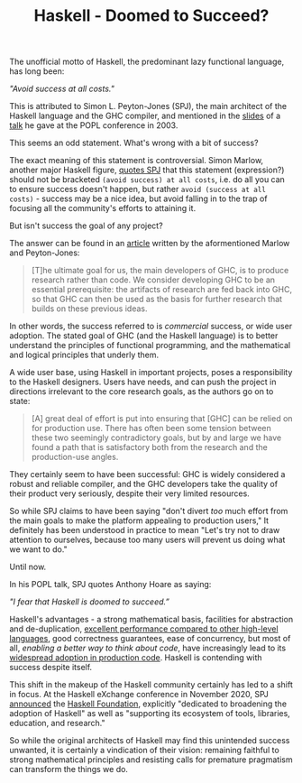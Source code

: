 ﻿---
title: Haskell - Doomed to Succeed?
---
The unofficial motto of Haskell, the predominant lazy functional language, has long been:

*"Avoid success at all costs."*

This is attributed to Simon L. Peyton-Jones (SPJ), the main architect of the Haskell language and the GHC compiler, and mentioned in the [slides](https://www.microsoft.com/en-us/research/wp-content/uploads/2016/07/HaskellRetrospective.ppt) of a [talk](https://www.microsoft.com/en-us/research/publication/wearing-hair-shirt-retrospective-haskell-2003/) he gave at the POPL conference in 2003.

This seems an odd statement. What's wrong with a bit of success?

The exact meaning of this statement is controversial. Simon Marlow, another major Haskell figure, [quotes SPJ](https://twitter.com/simonmar/status/246335257677271040) that this statement (expression?) should not be bracketed `(avoid success) at all costs`, i.e. do all you can to ensure success doesn't happen, but rather `avoid (success at all costs)` - success may be a nice idea, but avoid falling in to the trap of focusing all the community's efforts to attaining it.

But isn't success the goal of any project?

The answer can be found in an [article](https://www.aosabook.org/en/ghc.html) written by the aformentioned Marlow and Peyton-Jones:

> [T]he ultimate goal for us, the main developers of GHC, is to produce research rather than code. We consider developing GHC to be an essential prerequisite: the artifacts of research are fed back into GHC, so that GHC can then be used as the basis for further research that builds on these previous ideas. 

In other words, the success referred to is *commercial* success, or wide user adoption. The stated goal of GHC (and the Haskell language) is to better understand the principles of functional programming, and the mathematical and logical principles that underly them.

A wide user base, using Haskell in important projects, poses a responsibility to the Haskell designers. Users have needs, and can push the project in directions irrelevant to the core research goals, as the authors go on to state:

>  [A] great deal of effort is put into ensuring that [GHC] can be relied on for production use. There has often been some tension between these two seemingly contradictory goals, but by and large we have found a path that is satisfactory both from the research and the production-use angles.

They certainly seem to have been successful: GHC is widely considered a robust and reliable compiler, and the GHC developers take the quality of their product very seriously, despite their very limited resources.

So while SPJ claims to have been saying "don't divert *too* much effort from the main goals to make the platform appealing to production users," It definitely has been understood in practice to mean "Let's try not to draw attention to ourselves, because too many users will prevent us doing what we want to do."

Until now.

In his POPL talk, SPJ quotes Anthony Hoare as saying:

*"I fear that Haskell is doomed to succeed.”*

Haskell's advantages - a strong mathematical basis, facilities for abstraction and de-duplication, [excellent performance compared to other high-level languages](https://arifordsham.com/is-haskell-fast/), good correctness guarantees, ease of concurrency, but most of all, *enabling a better way to think about code*, have increasingly lead to its [widespread adoption in production code](https://wiki.haskell.org/Haskell_in_industry). Haskell is contending with success despite itself.

This shift in the makeup of the Haskell community certainly has led to a shift in focus. At the Haskell eXchange conference in November 2020, SPJ [announced](https://youtu.be/MEmRarBL9kw) the [Haskell Foundation](https://haskell.foundation/), explicitly "dedicated to broadening the adoption of Haskell" as well as "supporting its ecosystem of tools, libraries, education, and research."

So while the original architects of Haskell may find this unintended success unwanted, it is certainly a vindication of their vision: remaining faithful to strong mathematical principles and resisting calls for premature pragmatism can transform the things we do.
